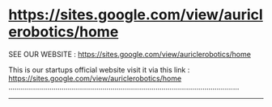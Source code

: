 # https://sites.google.com/view/auriclerobotics/home
SEE OUR WEBSITE :
https://sites.google.com/view/auriclerobotics/home

This is our startups official website visit it via this link : https://sites.google.com/view/auriclerobotics/home
.................................................................................................................
__________________________________________________________________________________________________________________
